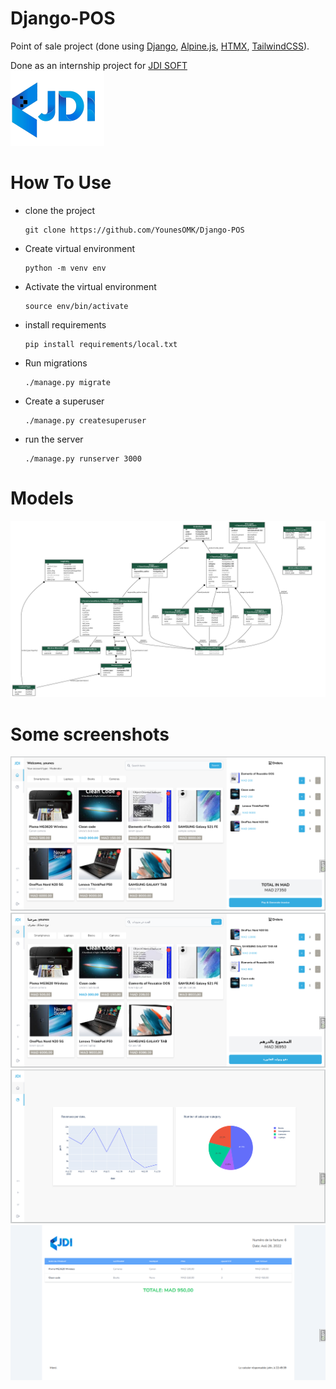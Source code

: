 # Django-POS
Point of sale project (done using [Django](https://github.com/django/django), [Alpine.js](https://github.com/alpinejs/alpine), [HTMX](https://github.com/bigskysoftware/htmx), [TailwindCSS](https://github.com/tailwindlabs/tailwindcss)).

Done as an internship project for [JDI SOFT](https://jdi-soft.com/)  
[![JDI SOFT logo](apps/theme/static/images/logo.png)](https://jdi-soft.com/)

# How To Use

- clone the project
  ```
  git clone https://github.com/YounesOMK/Django-POS
  ```
- Create virtual environment
  ```
  python -m venv env
  ```
- Activate the virtual environment
  ```
  source env/bin/activate
  ```
- install requirements
  ```
  pip install requirements/local.txt 
  ```
- Run migrations
  ```
  ./manage.py migrate
  ```
- Create a superuser
  ```
  ./manage.py createsuperuser
  ```
- run the server
  ```
  ./manage.py runserver 3000
  ```
# Models
![Models](/screenshots/models.png)

# Some screenshots
![English home page](/screenshots/home_page_en.png)  
![Arabic home page](/screenshots/home_page_ar.png)  
![English stats page](/screenshots/stats_en.png)  
![French inovice page](/screenshots/inovice_fr.png)







